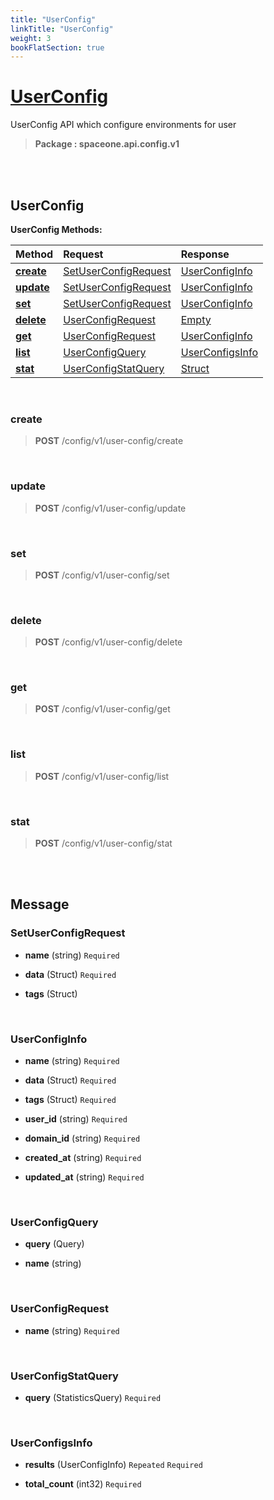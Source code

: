 ```yaml
---
title: "UserConfig"
linkTitle: "UserConfig"
weight: 3
bookFlatSection: true
---
```

# [UserConfig](#UserConfig)
UserConfig API which configure environments for user


>  **Package : spaceone.api.config.v1**

<br>
<br>

## UserConfig





**UserConfig Methods:**


| Method | Request | Response |
| :----- | :-------- | :-------- |
| [**create**](./UserConfig#create) | [SetUserConfigRequest](UserConfig#setuserconfigrequest) | [UserConfigInfo](UserConfig#userconfiginfo) |
| [**update**](./UserConfig#update) | [SetUserConfigRequest](UserConfig#setuserconfigrequest) | [UserConfigInfo](UserConfig#userconfiginfo) |
| [**set**](./UserConfig#set) | [SetUserConfigRequest](UserConfig#setuserconfigrequest) | [UserConfigInfo](UserConfig#userconfiginfo) |
| [**delete**](./UserConfig#delete) | [UserConfigRequest](UserConfig#userconfigrequest) | [Empty](UserConfig#empty) |
| [**get**](./UserConfig#get) | [UserConfigRequest](UserConfig#userconfigrequest) | [UserConfigInfo](UserConfig#userconfiginfo) |
| [**list**](./UserConfig#list) | [UserConfigQuery](UserConfig#userconfigquery) | [UserConfigsInfo](UserConfig#userconfigsinfo) |
| [**stat**](./UserConfig#stat) | [UserConfigStatQuery](UserConfig#userconfigstatquery) | [Struct](UserConfig#struct) |



    
<br>

### create





> **POST** /config/v1/user-config/create
>






    
<br>

### update





> **POST** /config/v1/user-config/update
>






    
<br>

### set





> **POST** /config/v1/user-config/set
>






    
<br>

### delete





> **POST** /config/v1/user-config/delete
>






    
<br>

### get





> **POST** /config/v1/user-config/get
>






    
<br>

### list





> **POST** /config/v1/user-config/list
>






    
<br>

### stat





> **POST** /config/v1/user-config/stat
>






    


<br>
<br>

## Message



### SetUserConfigRequest
* **name** (string)   `Required` 

    
* **data** (Struct)   `Required` 

    
* **tags** (Struct)  

    <br>

### UserConfigInfo
* **name** (string)   `Required` 

    
* **data** (Struct)   `Required` 

    
* **tags** (Struct)   `Required` 

    
* **user_id** (string)   `Required` 

    
* **domain_id** (string)   `Required` 

    
* **created_at** (string)   `Required` 

    
* **updated_at** (string)   `Required` 

    <br>

### UserConfigQuery
* **query** (Query)  

    
* **name** (string)  

    <br>

### UserConfigRequest
* **name** (string)   `Required` 

    <br>

### UserConfigStatQuery
* **query** (StatisticsQuery)   `Required` 

    <br>

### UserConfigsInfo
* **results** (UserConfigInfo)  `Repeated`    `Required` 

    
* **total_count** (int32)   `Required` 

    <br>
